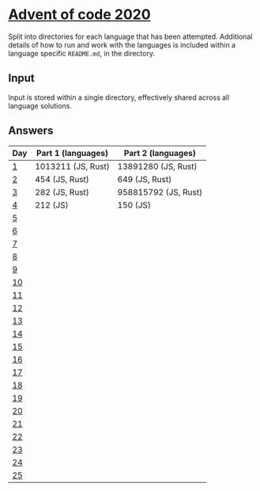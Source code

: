 # [Advent of code 2020](https://adventofcode.com/2020/)

Split into directories for each language that has been attempted. Additional
details of how to run and work with the languages is included within a language
specific `README.md`, in the directory.

## Input

Input is stored within a single directory, effectively shared across all
language solutions.

## Answers

| Day                                        | Part 1 (languages) | Part 2 (languages)   |
| ---                                        | ------------------ | ------------------   |
| [1](https://adventofcode.com/2020/day/1)   | 1013211 (JS, Rust) | 13891280 (JS, Rust)  |
| [2](https://adventofcode.com/2020/day/2)   | 454 (JS, Rust)     | 649 (JS, Rust)       |
| [3](https://adventofcode.com/2020/day/3)   | 282 (JS, Rust)     | 958815792 (JS, Rust) |
| [4](https://adventofcode.com/2020/day/4)   | 212 (JS)           | 150 (JS)             |
| [5](https://adventofcode.com/2020/day/5)   |                    |                      |
| [6](https://adventofcode.com/2020/day/6)   |                    |                      |
| [7](https://adventofcode.com/2020/day/7)   |                    |                      |
| [8](https://adventofcode.com/2020/day/8)   |                    |                      |
| [9](https://adventofcode.com/2020/day/9)   |                    |                      |
| [10](https://adventofcode.com/2020/day/10) |                    |                      |
| [11](https://adventofcode.com/2020/day/11) |                    |                      |
| [12](https://adventofcode.com/2020/day/12) |                    |                      |
| [13](https://adventofcode.com/2020/day/13) |                    |                      |
| [14](https://adventofcode.com/2020/day/14) |                    |                      |
| [15](https://adventofcode.com/2020/day/15) |                    |                      |
| [16](https://adventofcode.com/2020/day/16) |                    |                      |
| [17](https://adventofcode.com/2020/day/17) |                    |                      |
| [18](https://adventofcode.com/2020/day/18) |                    |                      |
| [19](https://adventofcode.com/2020/day/19) |                    |                      |
| [20](https://adventofcode.com/2020/day/20) |                    |                      |
| [21](https://adventofcode.com/2020/day/21) |                    |                      |
| [22](https://adventofcode.com/2020/day/22) |                    |                      |
| [23](https://adventofcode.com/2020/day/23) |                    |                      |
| [24](https://adventofcode.com/2020/day/24) |                    |                      |
| [25](https://adventofcode.com/2020/day/25) |                    |                      |
